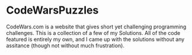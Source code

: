# CodeWarsPuzzles
CodeWars.com is a website that gives short yet challenging programming challenges. This is a collection of a few of my Solutions. All of the code featured is entirely my own, and I came up with the solutions without any assitance (though not without much frustration). 
